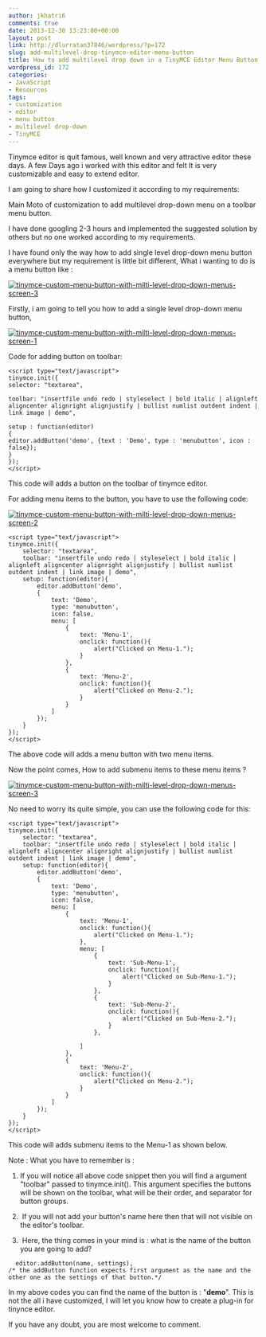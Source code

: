 ```yaml
---
author: jkhatri6
comments: true
date: 2013-12-30 13:23:00+00:00
layout: post
link: http://dlurratan37846/wordpress/?p=172
slug: add-multilevel-drop-tinymce-editor-menu-button
title: How to add multilevel drop down in a TinyMCE Editor Menu Button.
wordpress_id: 172
categories:
- JavaScript
- Resources
tags:
- customization
- editor
- menu button
- multilevel drop-down
- TinyMCE
---
```


Tinymce editor is quit famous, well known and very attractive editor these days. A few Days ago i worked with this editor and felt It is very customizable and easy to extend editor.

I am going to share how I customized it according to my requirements:

Main Moto of customization to add multilevel drop-down menu on a toolbar menu button.

I have done googling 2-3 hours and implemented the suggested solution by others but no one worked according to my requirements.

I have found only the way how to add single level drop-down menu button everywhere but my requirement is little bit different, What i wanting to do is a menu button like :


[![tinymce-custom-menu-button-with-milti-level-drop-down-menus-screen-3](http://maddyzone.com/wp-content/uploads/2013/12/tinymce-custom-menu-button-with-milti-level-drop-down-menus-screen-3.png)](http://maddyzone.com/wp-content/uploads/2013/12/tinymce-custom-menu-button-with-milti-level-drop-down-menus-screen-3.png)


Firstly, i am going to tell you how to add a single level drop-down menu button,


[![tinymce-custom-menu-button-with-milti-level-drop-down-menus-screen-1](http://maddyzone.com/wp-content/uploads/2013/12/tinymce-custom-menu-button-with-milti-level-drop-down-menus-screen-1.png)](http://maddyzone.com/wp-content/uploads/2013/12/tinymce-custom-menu-button-with-milti-level-drop-down-menus-screen-1.png)


Code for adding button on toolbar:

    
    <script type="text/javascript">
    tinymce.init({
    selector: "textarea",
    
    toolbar: "insertfile undo redo | styleselect | bold italic | alignleft aligncenter alignright alignjustify | bullist numlist outdent indent | link image | demo",
    
    setup : function(editor)
    {
    editor.addButton('demo', {text : 'Demo', type : 'menubutton', icon : false});
    }
    });
    </script>


This code will adds a button on the toolbar of tinymce editor.

For adding menu items to the button, you have to use the following code:


[![tinymce-custom-menu-button-with-milti-level-drop-down-menus-screen-2](http://maddyzone.com/wp-content/uploads/2013/12/tinymce-custom-menu-button-with-milti-level-drop-down-menus-screen-2.png)](http://maddyzone.com/wp-content/uploads/2013/12/tinymce-custom-menu-button-with-milti-level-drop-down-menus-screen-2.png)




    
    <script type="text/javascript">
    tinymce.init({
        selector: "textarea",
        toolbar: "insertfile undo redo | styleselect | bold italic | alignleft aligncenter alignright alignjustify | bullist numlist outdent indent | link image | demo",
        setup: function(editor){
            editor.addButton('demo',
            {
                text: 'Demo',
                type: 'menubutton',
                icon: false,
                menu: [
                    {
                        text: 'Menu-1',
                        onclick: function(){
                            alert("Clicked on Menu-1.");
                        }
                    },
                    {
                        text: 'Menu-2',
                        onclick: function(){
                            alert("Clicked on Menu-2.");
                        }
                    }
                ]
            });
        }
    });
    </script>


The above code will adds a menu button with two menu items.

Now the point comes, How to add submenu items to these menu items ?


[![tinymce-custom-menu-button-with-milti-level-drop-down-menus-screen-3](http://maddyzone.com/wp-content/uploads/2013/12/tinymce-custom-menu-button-with-milti-level-drop-down-menus-screen-3.png)](http://maddyzone.com/wp-content/uploads/2013/12/tinymce-custom-menu-button-with-milti-level-drop-down-menus-screen-3.png)


No need to worry its quite simple, you can use the following code for this:

    
    <script type="text/javascript">
    tinymce.init({
        selector: "textarea",
        toolbar: "insertfile undo redo | styleselect | bold italic | alignleft aligncenter alignright alignjustify | bullist numlist outdent indent | link image | demo",
        setup: function(editor){
            editor.addButton('demo',
            {
                text: 'Demo',
                type: 'menubutton',
                icon: false,
                menu: [
                    {
                        text: 'Menu-1',
                        onclick: function(){
                            alert("Clicked on Menu-1.");
                        },
                        menu: [
                            {
                                text: 'Sub-Menu-1',
                                onclick: function(){
                                    alert("Clicked on Sub-Menu-1.");
                                }
                            },
                            {
                                text: 'Sub-Menu-2',
                                onclick: function(){
                                    alert("Clicked on Sub-Menu-2.");
                                }
                            },
    
                        ]
                    },
                    {
                        text: 'Menu-2',
                        onclick: function(){
                            alert("Clicked on Menu-2.");
                        }
                    }
                ]
            });
        }
    });
    </script>


This code will adds submenu items to the Menu-1 as shown below.

Note : What you have to remember is :



	
  1. If you will notice all above code snippet then you will find a argument "toolbar" passed to tinymce.init(). This argument specifies the buttons will be shown on the toolbar, what will be their order, and separator for button groups.

	
  2.  If you will not add your button's name here then that will not visible on the editor's toolbar.

	
  3.  Here, the thing comes in your mind is : what is the name of the button you are going to add?          



    
      editor.addButton(name, settings),
    /* the addButton function expects first argument as the name and the other one as the settings of that button.*/


In my above codes you can find the name of the button is : "**demo**".
This is not the all i have customized, I will let you know how to create a plug-in for tinynce editor.

If you have any doubt, you are most welcome to comment.
